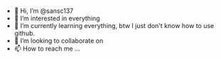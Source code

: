 - 👋 Hi, I’m @sansc137
- 👀 I’m interested in everything
- 🌱 I’m currently learning everything, btw I just don't know how to use github.
- 💞️ I’m looking to collaborate on 
- 📫 How to reach me ...

<!---
sansc137/sansc137 is a ✨ special ✨ repository because its `README.md` (this file) appears on your GitHub profile.
You can click the Preview link to take a look at your changes.
--->
